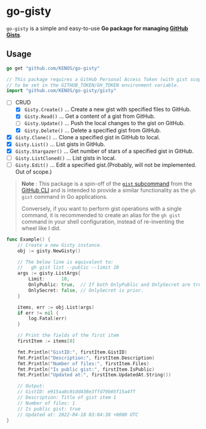 # go-gisty

`go-gisty` is a simple and easy-to-use **Go package for managing [GitHub Gists](https://docs.github.com/en/get-started/writing-on-github/editing-and-sharing-content-with-gists/creating-gists#about-gists)**.

## Usage

```go
go get "github.com/KENOS/go-gisty"
```

```go
// This package requires a GitHub Personal Access Token (with gist scope)
// to be set in the GITHUB_TOKEN/GH_TOKEN environment variable.
import "github.com/KENOS/go-gisty/gisty"
```

- [ ] CRUD
  - [x] `Gisty.Create()` ... Create a new gist with specified files to GitHub.
  - [x] `Gisty.Read()` ... Get a content of a gist from GitHub.
  - [ ] `Gisty.Update()` ... Push the local changes to the gist on GitHub.
  - [x] `Gisty.Delete()` ... Delete a specified gist from GitHub.
- [x] `Gisty.Clone()` ... Clone a specified gist in GitHub to local.
- [x] `Gisty.List()` ... List gists in GitHub.
- [x] `Gisty.Stargazer()` ... Get number of stars of a specified gist in GitHub.
- [ ] `Gisty.ListCloned()` ... List gists in local.
- [ ] `Gisty.Edit()` ... Edit a specified gist.(Probably, will not be implemented. Out of scope.)

> __Note__ : This package is a spin-off of the [`gist` subcommand](https://github.com/cli/cli/tree/trunk/pkg/cmd/gist) from the [GitHub CLI](https://docs.github.com/en/github-cli/github-cli/about-github-cli) and is intended to provide a similar functionality as the `gh gist` command in Go applications.
>
> Conversely, if you want to perform gist operations with a single command, it is recommended to create an alias for the `gh gist` command in your shell configuration, instead of re-inventing the wheel like I did.

```go
func Example() {
    // Create a new Gisty instance.
    obj := gisty.NewGisty()

    // The below line is equivalent to:
    //   gh gist list --public --limit 10
    args := gisty.ListArgs{
        Limit:      10,
        OnlyPublic: true,  // If both OnlyPublic and OnlySecret are true,
        OnlySecret: false, // OnlySecret is prior.
    }

    items, err := obj.List(args)
    if err != nil {
        log.Fatal(err)
    }

    // Print the fields of the first item
    firstItem := items[0]

    fmt.Println("GistID:", firstItem.GistID)
    fmt.Println("Description:", firstItem.Description)
    fmt.Println("Number of files:", firstItem.Files)
    fmt.Println("Is public gist:", firstItem.IsPublic)
    fmt.Println("Updated at:", firstItem.UpdatedAt.String())

    // Output:
    // GistID: e915aa8c01dd438e3ffd79b05f15a4ff
    // Description: Title of gist item 1
    // Number of files: 1
    // Is public gist: true
    // Updated at: 2022-04-18 03:04:38 +0000 UTC
}
```
